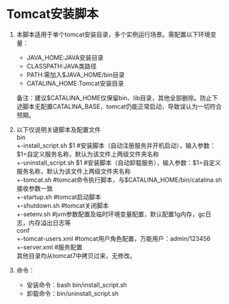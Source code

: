 # Tomcat安装脚本

1. 本脚本适用于单个tomcat安装目录，多个实例运行场景。需配置以下环境变量：  
    * JAVA_HOME:JAVA安装目录
    * CLASSPATH:JAVA类路径
    * PATH:需加入$JAVA_HOME/bin目录
    * CATALINA_HOME:Tomcat安装目录  
    
    备注：建议$CATALINA_HOME仅保留bin、lib目录，其他全部删除。防止下述脚本无配置CATALINA_BASE，tomcat仍能正常启动，导致误认为一切符合预期。

1. 以下仅说明关键脚本及配置文件  
    bin  
     +-install_script.sh $1 #安装脚本（自动注册服务并开机启动），输入参数：$1=自定义服务名称，默认为该文件上两级文件夹名称  
     +-uninstall_script.sh $1 #安装脚本（自动卸载服务），输入参数：$1=自定义服务名称，默认为该文件上两级文件夹名称  
     +-tomcat.sh #tomcat命令执行脚本，与$CATALINA_HOME/bin/catalina.sh接收参数一致  
     +-startup.sh #tomcat启动脚本  
     +-shutdown.sh #tomcat关闭脚本  
     +-setenv.sh #jvm参数配置及临时环境变量配置，默认配置1g内存，gc日志，内存溢出日志等  
     conf  
     +-tomcat-users.xml #tomcat用户角色配置，万能用户：admin/123456  
     +-server.xml #服务配置  
     其他目录均从tomcat7中拷贝过来，无修改。  
1. 命令：
    * 安装命令：bash bin/install_script.sh
    * 卸载命令：bin/uninstall_script.sh